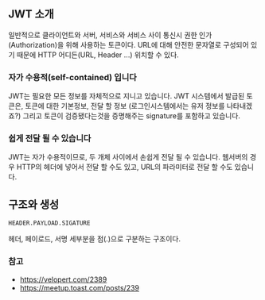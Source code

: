 ## JWT 소개
일반적으로 클라이언트와 서버, 서비스와 서비스 사이 통신시 권한 인가(Authorization)을 위해 사용하는 토큰이다. URL에 대해 안전한 문자열로 구성되어 있기 때문에 HTTP 어디든(URL, Header ...) 위치할 수 있다.

### 자가 수용적(self-contained) 입니다
JWT는 필요한 모든 정보를 자체적으로 지니고 있습니다. JWT 시스템에서 발급된 토큰은, 토큰에 대한 기본정보, 전달 할 정보 (로그인시스템에서는 유저 정보를 나타내겠죠?) 그리고 토큰이 검증됐다는것을 증명해주는 signature를 포함하고 있습니다.

### 쉽게 전달 될 수 있습니다
JWT는 자가 수용적이므로, 두 개체 사이에서 손쉽게 전달 될 수 있습니다. 웹서버의 경우 HTTP의 헤더에 넣어서 전달 할 수도 있고, URL의 파라미터로 전달 할 수도 있습니다.

## 구조와 생성
````
HEADER.PAYLOAD.SIGATURE
````
헤더, 페이로드, 서명 세부분을 점(.)으로 구분하는 구조이다.

### 참고
- https://velopert.com/2389
- https://meetup.toast.com/posts/239
